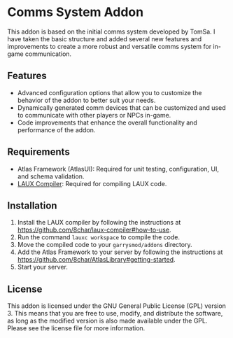 # Comms System Addon

This addon is based on the initial comms system developed by TomSa. I have taken the basic structure and added several new features and improvements to create a more robust and versatile comms system for in-game communication.

## Features

- Advanced configuration options that allow you to customize the behavior of the addon to better suit your needs.
- Dynamically generated comm devices that can be customized and used to communicate with other players or NPCs in-game.
- Code improvements that enhance the overall functionality and performance of the addon.

## Requirements

- Atlas Framework (AtlasUI): Required for unit testing, configuration, UI, and schema validation.
- [LAUX Compiler](https://github.com/8char/laux-compiler): Required for compiling LAUX code.

## Installation

1. Install the LAUX compiler by following the instructions at <https://github.com/8char/laux-compiler#how-to-use>.
2. Run the command `lauxc workspace` to compile the code.
3. Move the compiled code to your `garrysmod/addons` directory.
4. Add the Atlas Framework to your server by following the instructions at <https://github.com/8char/AtlasLibrary#getting-started>.
5. Start your server.

## License

This addon is licensed under the GNU General Public License (GPL) version 3. This means that you are free to use, modify, and distribute the software, as long as the modified version is also made available under the GPL. Please see the license file for more information.
